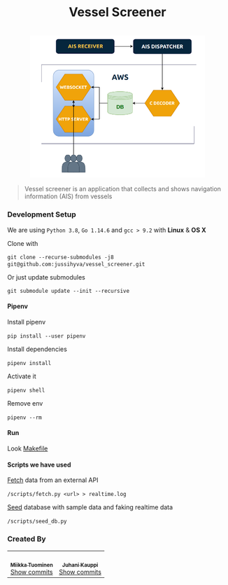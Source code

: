 <h1 align="center">
	Vessel Screener
</h1>

<p align="center">
	<br>
	<img width=400 src="assets/images/diagram.png">
</p>

> Vessel screener is an application that collects and shows navigation information (AIS) from vessels

### Development Setup

We are using `Python 3.8`, `Go 1.14.6` and `gcc > 9.2` with **Linux** & **OS X**

Clone with

```
git clone --recurse-submodules -j8 git@github.com:jussihyva/vessel_screener.git
```

Or just update submodules

```
git submodule update --init --recursive
```

#### Pipenv

Install pipenv

`pip install --user pipenv`

Install dependencies

`pipenv install`

Activate it

`pipenv shell`

Remove env

`pipenv --rm`

#### Run

Look [Makefile](/Makefile)

#### Scripts we have used

[Fetch](scripts/fetch.py) data from an external API

`/scripts/fetch.py <url> > realtime.log`

[Seed](scripts/seed_db.py) database with sample data and faking realtime data

`/scripts/seed_db.py`

### Created By
<!-- ALL-CONTRIBUTORS-LIST:START - Do not remove or modify this section -->
<!-- prettier-ignore-start -->
<!-- markdownlint-disable -->
<table>
  <tr>
    <td align="center"><a href="https://github.com/tuommii"><img src="https://avatars0.githubusercontent.com/u/8975117?v=4" width="50px;" alt=""/><br /><sub><b>Miikka Tuominen</b></sub></a><br /><a href="https://github.com/jussihyva/vessel_screener/commits?author=tuommii" title="Code">Show commits</a></td>
    <td align="center"><a href="https://github.com/jussihyva"><img src="https://avatars0.githubusercontent.com/u/57214156?v=4" width="50px;" alt=""/><br /><sub><b>Juhani Kauppi</b></sub></a><br /><a href="https://github.com/jussihyva/vessel_screener/commits?author=jussihyva" title="Code">Show commits</a></td>
  </tr>
</table>

<!-- markdownlint-enable -->
<!-- prettier-ignore-end -->
<!-- ALL-CONTRIBUTORS-LIST:END -->
